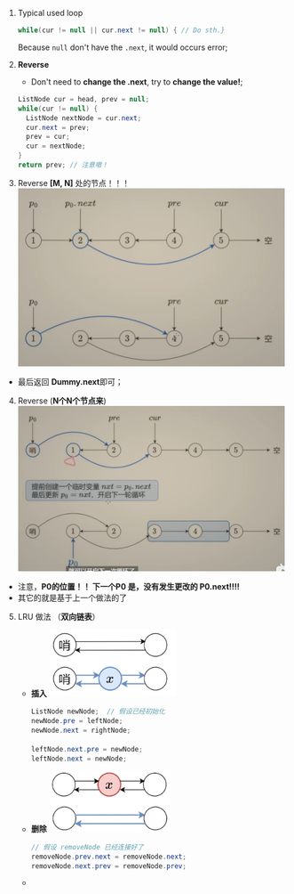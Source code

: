 1. Typical used loop

   ```java
   while(cur != null || cur.next != null) {	// Do sth.}
   ```

   Because `null` don't have the `.next`, it would occurs error;
   
2. **Reverse**

   + Don't need to **change the .next**, try to **change the value!**;

   ```java
   ListNode cur = head, prev = null;
   while(cur != null) {
     ListNode nextNode = cur.next;
     cur.next = prev;
     prev = cur;
     cur = nextNode;
   }
   return prev;	// 注意嗷！
   ```
   
3. Reverse **[M, N]** 处的节点！！！
   <img src="./assets/image-20240913231222152.png" alt="image-20240913231222152" style="zoom:50%;" />

- 最后返回 **Dummy.next**即可；

4. Reverse (**N个N个节点来**)
   <img src="./assets/image-20240913231351270.png" alt="image-20240913231351270" style="zoom:67%;" />

- 注意，**P0的位置！！ 下一个P0 是，没有发生更改的 P0.next!!!!**
- 其它的就是基于上一个做法的了

5. LRU 做法 （**双向链表**）

   - **插入**
     <img src="./assets/image-20240915163425745.png" alt="image-20240915163425745" style="zoom:80%;" />

     ```java
     ListNode newNode;	// 假设已经初始化
     newNode.pre = leftNode;
     newNode.next = rightNode;
     
     leftNode.next.pre = newNode;
     leftNode.next = newNode;
     ```

   - **删除**
     <img src="./assets/image-20240915163639317.png" alt="image-20240915163639317" style="zoom:80%;" />

     ```java
     // 假设 removeNode 已经连接好了
     removeNode.prev.next = removeNode.next;
     removeNode.next.prev = removeNode.prev;
     ```

   - 